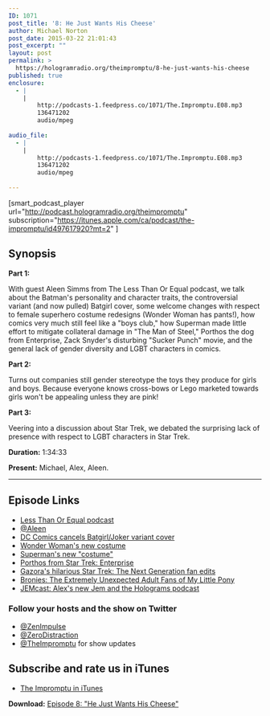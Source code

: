 ```yaml
---
ID: 1071
post_title: '8: He Just Wants His Cheese'
author: Michael Norton
post_date: 2015-03-22 21:01:43
post_excerpt: ""
layout: post
permalink: >
  https://hologramradio.org/theimpromptu/8-he-just-wants-his-cheese
published: true
enclosure:
  - |
    |
        http://podcasts-1.feedpress.co/1071/The.Impromptu.E08.mp3
        136471202
        audio/mpeg
        
audio_file:
  - |
    |
        http://podcasts-1.feedpress.co/1071/The.Impromptu.E08.mp3
        136471202
        audio/mpeg
        
---
```

[smart_podcast_player url="http://podcast.hologramradio.org/theimpromptu" subscription="https://itunes.apple.com/ca/podcast/the-impromptu/id497617920?mt=2" ]

## Synopsis

**Part 1:**

With guest Aleen Simms from The Less Than Or Equal podcast, we talk about the Batman's personality and character traits, the controversial variant (and now pulled) Batgirl cover, some welcome changes with respect to female superhero costume redesigns (Wonder Woman has pants!), how comics very much still feel like a "boys club," how Superman made little effort to mitigate collateral damage in "The Man of Steel," Porthos the dog from Enterprise, Zack Snyder's disturbing "Sucker Punch" movie, and the general lack of gender diversity and LGBT characters in comics.

**Part 2:**

Turns out companies still gender stereotype the toys they produce for girls and boys. Because everyone knows cross-bows or Lego marketed towards girls won't be appealing unless they are pink!

**Part 3:**

Veering into a discussion about Star Trek, we debated the surprising lack of presence with respect to LGBT characters in Star Trek.

__Duration:__ 1:34:33

__Present:__ Michael, Alex, Aleen.

_________

## Episode Links

- [Less Than Or Equal podcast](http://www.lessthanorequal.com/)
- [@Aleen](https://twitter.com/aleen)
- [DC Comics cancels Batgirl/Joker variant cover](http://www.comicbookresources.com/article/dc-comics-cancels-batgirl-joker-variant-at-artists-request)
- [Wonder Woman's new costume](http://www.comicbookresources.com/prev_img.php?pid=38947&disp=ilib&oty=1&oid=60076)
- [Superman's new "costume"](http://www.comicbookresources.com/prev_img.php?pid=38944&disp=ilib&oty=1&oid=60076)
- [Porthos from Star Trek: Enterprise](https://en.wikipedia.org/wiki/Jonathan_Archer#Porthos)
- [Gazora's hilarious Star Trek: The Next Generation fan edits](https://www.youtube.com/user/gazorra)
- [Bronies: The Extremely Unexpected Adult Fans of My Little Pony](http://www.netflix.com/WiMovie/70297884)
- [JEMcast: Alex's new Jem and the Holograms podcast](https://itunes.apple.com/ca/podcast/jemcast/id971046630?mt=2)

### Follow your hosts and the show on Twitter
- [@ZenImpulse](https://twitter.com/zenimpule)
- [@ZeroDistraction](https://twitter.com/zerodistraction)
- [@TheImpromptu](https://twitter.com/theimpromptu) for show updates

## Subscribe and rate us in iTunes

- [The Impromptu in iTunes](https://itunes.apple.com/ca/podcast/the-impromptu/id497617920?mt=2)

__Download:__ [Episode 8: "He Just Wants His Cheese"](http://podcasts-1.feedpress.co/1071/The.Impromptu.E08.mp3)